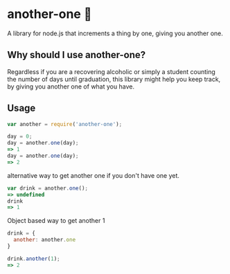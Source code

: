 # another-one 🔑
A library for node.js that increments a thing by one, giving you another one.

## Why should I use another-one?

Regardless if you are a recovering alcoholic or simply a student counting the number of days until graduation, this library might help you keep track, by giving you another one of what you have.

## Usage

```javascript
var another = require('another-one');

day = 0;
day = another.one(day);
=> 1
day = another.one(day);
=> 2
```

alternative way to get another one if you don't have one yet.

```javascript
var drink = another.one();
=> undefined
drink
=> 1
```

Object based way to get another 1

```javascript
drink = {
  another: another.one
}

drink.another(1);
=> 2
```
